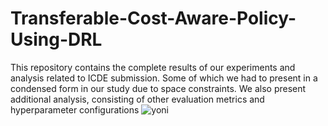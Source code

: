 # Transferable-Cost-Aware-Policy-Using-DRL

This repository contains the complete results of our experiments and analysis related to ICDE submission.  Some of which we had to present in a condensed form in our study due to space constraints. We also present additional analysis, consisting of other evaluation metrics and hyperparameter configurations
![yoni](https://user-images.githubusercontent.com/45119337/95939657-3ef75300-0de5-11eb-9fa8-8d8570220a2e.png)
